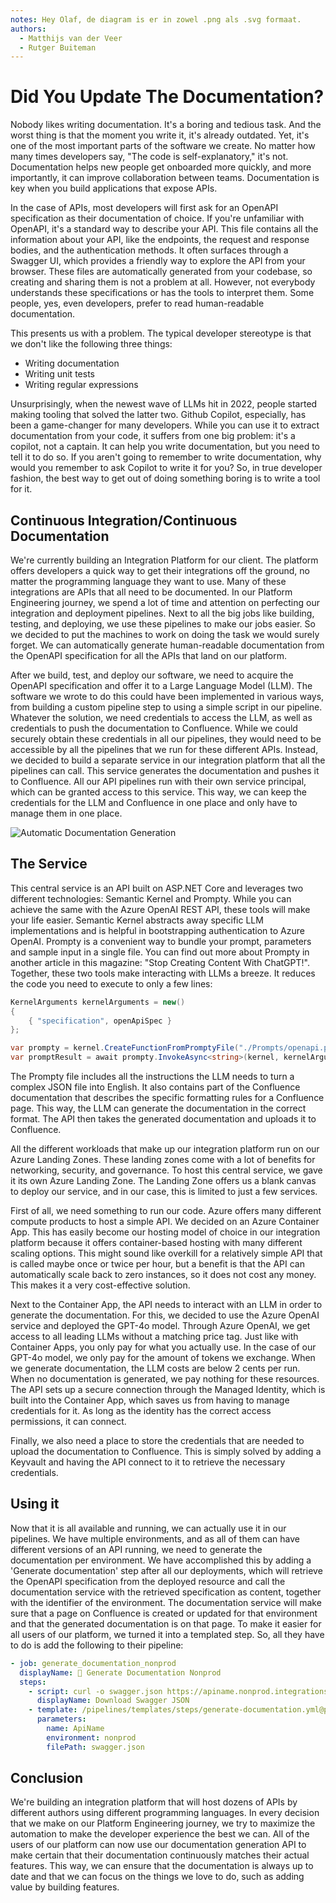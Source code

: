 ```yaml
---
notes: Hey Olaf, de diagram is er in zowel .png als .svg formaat.
authors:
  - Matthijs van der Veer
  - Rutger Buiteman
---
```


# Did You Update The Documentation?

Nobody likes writing documentation. It's a boring and tedious task. And the worst thing is that the moment you write it, it's already outdated. Yet, it's one of the most important parts of the software we create. No matter how many times developers say, "The code is self-explanatory," it's not. Documentation helps new people get onboarded more quickly, and more importantly, it can improve collaboration between teams. Documentation is key when you build applications that expose APIs.

In the case of APIs, most developers will first ask for an OpenAPI specification as their documentation of choice. If you're unfamiliar with OpenAPI, it's a standard way to describe your API. This file contains all the information about your API, like the endpoints, the request and response bodies, and the authentication methods. It often surfaces through a Swagger UI, which provides a friendly way to explore the API from your browser. These files are automatically generated from your codebase, so creating and sharing them is not a problem at all. However, not everybody understands these specifications or has the tools to interpret them. Some people, yes, even developers, prefer to read human-readable documentation.

This presents us with a problem. The typical developer stereotype is that we don't like the following three things:

- Writing documentation
- Writing unit tests
- Writing regular expressions

Unsurprisingly, when the newest wave of LLMs hit in 2022, people started making tooling that solved the latter two. Github Copilot, especially, has been a game-changer for many developers. While you can use it to extract documentation from your code, it suffers from one big problem: it's a copilot, not a captain. It can help you write documentation, but you need to tell it to do so. If you aren't going to remember to write documentation, why would you remember to ask Copilot to write it for you? So, in true developer fashion, the best way to get out of doing something boring is to write a tool for it.

## Continuous Integration/Continuous Documentation

We're currently building an Integration Platform for our client. The platform offers developers a quick way to get their integrations off the ground, no matter the programming language they want to use. Many of these integrations are APIs that all need to be documented. In our Platform Engineering journey, we spend a lot of time and attention on perfecting our integration and deployment pipelines. Next to all the big jobs like building, testing, and deploying, we use these pipelines to make our jobs easier. So we decided to put the machines to work on doing the task we would surely forget. We can automatically generate human-readable documentation from the OpenAPI specification for all the APIs that land on our platform.

After we build, test, and deploy our software, we need to acquire the OpenAPI specification and offer it to a Large Language Model (LLM). The software we wrote to do this could have been implemented in various ways, from building a custom pipeline step to using a simple script in our pipeline. Whatever the solution, we need credentials to access the LLM, as well as credentials to push the documentation to Confluence. While we could securely obtain these credentials in all our pipelines, they would need to be accessible by all the pipelines that we run for these different APIs. Instead, we decided to build a separate service in our integration platform that all the pipelines can call. This service generates the documentation and pushes it to Confluence. All our API pipelines run with their own service principal, which can be granted access to this service. This way, we can keep the credentials for the LLM and Confluence in one place and only have to manage them in one place.

![Automatic Documentation Generation](./images/diagram.png)

## The Service

This central service is an API built on ASP.NET Core and leverages two different technologies: Semantic Kernel and Prompty. While you can achieve the same with the Azure OpenAI REST API, these tools will make your life easier. Semantic Kernel abstracts away specific LLM implementations and is helpful in bootstrapping authentication to Azure OpenAI. Prompty is a convenient way to bundle your prompt, parameters and sample input in a single file. You can find out more about Prompty in another article in this magazine: "Stop Creating Content With ChatGPT!". Together, these two tools make interacting with LLMs a breeze. It reduces the code you need to execute to only a few lines:

```cs
KernelArguments kernelArguments = new()
{
    { "specification", openApiSpec }
};

var prompty = kernel.CreateFunctionFromPromptyFile("./Prompts/openapi.prompty");
var promptResult = await prompty.InvokeAsync<string>(kernel, kernelArguments);
```

The Prompty file includes all the instructions the LLM needs to turn a complex JSON file into English. It also contains part of the Confluence documentation that describes the specific formatting rules for a Confluence page. This way, the LLM can generate the documentation in the correct format. The API then takes the generated documentation and uploads it to Confluence.

All the different workloads that make up our integration platform run on our Azure Landing Zones. These landing zones come with a lot of benefits for networking, security, and governance. To host this central service, we gave it its own Azure Landing Zone. The Landing Zone offers us a blank canvas to deploy our service, and in our case, this is limited to just a few services.

First of all, we need something to run our code. Azure offers many different compute products to host a simple API. We decided on an Azure Container App. This has easily become our hosting model of choice in our integration platform because it offers container-based hosting with many different scaling options. This might sound like overkill for a relatively simple API that is called maybe once or twice per hour, but a benefit is that the API can automatically scale back to zero instances, so it does not cost any money. This makes it a very cost-effective solution.

Next to the Container App, the API needs to interact with an LLM in order to generate the documentation. For this, we decided to use the Azure OpenAI service and deployed the GPT-4o model. Through Azure OpenAI, we get access to all leading LLMs without a matching price tag. Just like with Container Apps, you only pay for what you actually use. In the case of our GPT-4o model, we only pay for the amount of tokens we exchange. When we generate documentation, the LLM costs are below 2 cents per run. When no documentation is generated, we pay nothing for these resources. The API sets up a secure connection through the Managed Identity, which is built into the Container App, which saves us from having to manage credentials for it. As long as the identity has the correct access permissions, it can connect.

Finally, we also need a place to store the credentials that are needed to upload the documentation to Confluence. This is simply solved by adding a Keyvault and having the API connect to it to retrieve the necessary credentials.

## Using it

Now that it is all available and running, we can actually use it in our pipelines. We have multiple environments, and as all of them can have different versions of an API running, we need to generate the documentation per environment. We have accomplished this by adding a 'Generate documentation' step after all our deployments, which will retrieve the OpenAPI specification from the deployed resource and call the documentation service with the retrieved specification as content, together with the identifier of the environment. The documentation service will make sure that a page on Confluence is created or updated for that environment and that the generated documentation is on that page. To make it easier for all users of our platform, we turned it into a templated step. So, all they have to do is add the following to their pipeline:

```yml
- job: generate_documentation_nonprod
  displayName: 📝 Generate Documentation Nonprod
  steps:
    - script: curl -o swagger.json https://apiname.nonprod.integrations.clientname.org/swagger/v1/swagger.json
      displayName: Download Swagger JSON
    - template: /pipelines/templates/steps/generate-documentation.yml@platform
      parameters:
        name: ApiName
        environment: nonprod
        filePath: swagger.json
```

## Conclusion

We're building an integration platform that will host dozens of APIs by different authors using different programming languages. In every decision that we make on our Platform Engineering journey, we try to maximize the automation to make the developer experience the best we can. All of the users of our platform can now use our documentation generation API to make certain that their documentation continuously matches their actual features. This way, we can ensure that the documentation is always up to date and that we can focus on the things we love to do, such as adding value by building features.
